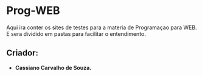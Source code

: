 # Prog-WEB
Aqui ira conter os sites de testes para a materia de Programaçao para WEB. E sera dividido em pastas para facilitar o entendimento.
## Criador:
* **Cassiano Carvalho de Souza.**
